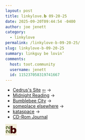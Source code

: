 ```yaml
---
layout: post
title: 𝚕𝚒𝚗𝚔𝚢𝚕𝚘𝚟𝚎.𝗯 𝟶𝟿-𝟸𝟶-𝟸𝟻
date: 2025-09-20T09:44:54 -0400
author: joe jenett
category:
  - linkylove
permalink: /linkylove-b-09-20-25/
slug: linkylove-b-09-20-25
summary: linkguy be lovin’
comments:
  host: toot.community
  username: jenett
  id: 115237058319741667
---
```

<ul class="linkylove">
	<li><a title="Cedrus" href="https://cedrus.nekoweb.org/">Cedrus's Site</a>  <a title="source" href="https://cervidaze.me/"><span class="via">&#8678;</span></a>  <span title="led to link shown below">&#8594;</span></li>
	<li><a title="Renkon" href="https://renkotsuban.com/">Midnight Reading</a>  <span title="led to link shown below">&#8594;</span></li>
	<li><a title="Bee" href="https://bumblebee.city/">Bumblebee City</a>  <span title="led to link shown below">&#8594;</span></li>
	<li><a title="nat clayton" href="https://blog.someplace-else.xyz/">someplace elsewhere</a>  <span title="led to link shown below">&#8594;</span></li>
	<li><a title="ellen" href="https://ellen.zone/">kataspace</a> <span title="led to link shown below">&#8594;</span></li>
	<li><a title="Misty De Méo" href="https://cdrom.ca/">CD-Rom Journal</a></li>
</ul>
<p class="right"><a href="https://bulltown.joejenett.com/links"><img src="/images/b22.jpg" alt="" width="36"></a></p>
<a href="https://brid.gy/publish/mastodon"></a>